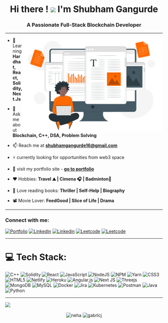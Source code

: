 
<!-- ![git_backgound1](https://user-images.githubusercontent.com/79448312/209321257-fa9617f8-7c79-4075-9939-f6133f119cce.png) -->

<!-- <img align="right" src="https://raw.githubusercontent.com/gabrlcj/gabrlcj/2aa161dfb942e25ec84396721837dfccc98e08f2/Illustration.svg" alt="Illustration" title="Illustration Storyset" width=450/> -->
<h1 align = "center" >Hi there ! <img src="https://user-images.githubusercontent.com/42378118/110234147-e3259600-7f4e-11eb-95be-0c4047144dea.gif" width="40"> I'm Shubham Gangurde</h1>
<h3 align="center">A Passionate Full-Stack Blockchain Developer </h3>

---

 <img align="right" src="https://raw.githubusercontent.com/gabrlcj/gabrlcj/2aa161dfb942e25ec84396721837dfccc98e08f2/Illustration.svg" alt="Illustration" title="Illustration Storyset" width=450/> 

- 🌱 Learning **Hardhat, React, Solidity, Next.Js**

- 💬 Ask me about **Blockchain, C++, DSA, Problem Solving**

- 📫 Reach me at **shubhamgangurde16@gmail.com**

- ⚡ currently looking for opportunities from web3 space

- 📄 visit my portfolio site - [**go to portfolio**](https://shubham1632.github.io/My-portfolio/)
 
- ❤️ Hobbies:  **Travel ⛰️ | Cimena 🎧 | Badminton🏸** 
 
- 📖 Love reading books: **Thriller | Self-Help | Biography**

- 📽️ Movie Lover: **FeedGood | Slice of Life | Drama**

---
<h3 align="left">Connect with me:</h3>
 

<p align="left">
 
<a href="https://shubham1632.github.io/My-portfolio/" target="_blank"><img src="https://img.shields.io/static/v1?label=&message=Portfolio&color=blue&style=for-the-badge&logo=web&logoColor=whitesmoke" alt="Portfolio"></a>
<a href="https://www.linkedin.com/in/ShubhamGangurde/" target="_blank"><img src="https://img.shields.io/static/v1?label=&message=Linkedin&color=0A66C2&style=for-the-badge&logo=linkedin&logoColor=whitesmoke" alt="Linkedin"></a>
<a href="https://auth.geeksforgeeks.org/user/shubhamgangurde16" target="_blank"><img src="https://img.shields.io/static/v1?label=&message=geeksforgeeks&color=23E34F26&style=for-the-badge&logo=GeeksforGeeks&logoColor=whitesmoke" alt="Linkedin"></a> 
<a href="https://leetcode.com/shubham163/" target="_blank"><img src="https://img.shields.io/static/v1?label=&message=Leetcode&color=%23E34F26&style=for-the-badge&logo=Leetcode&logoColor=white" alt="Leetcode"></a>
<a href="https://medium.com/@shubhamgangurde16" target="_blank"><img src="https://img.shields.io/static/v1?label=&message=Medium&color=white&style=for-the-badge&logo=Medium&logoColor=black" alt="Leetcode"></a>

  

</p>

---

# 💻 Tech Stack:
![C++](https://img.shields.io/badge/c++-%2300599C.svg?style=for-the-badge&logo=c%2B%2B&logoColor=white)  ![Solidity](https://img.shields.io/badge/Solidity-%23363636.svg?style=for-the-badge&logo=solidity&logoColor=white) ![React](https://img.shields.io/badge/react-%2320232a.svg?style=for-the-badge&logo=react&logoColor=%2361DAFB) ![JavaScript](https://img.shields.io/badge/javascript-%23323330.svg?style=for-the-badge&logo=javascript&logoColor=%23F7DF1E) ![NodeJS](https://img.shields.io/badge/node.js-6DA55F?style=for-the-badge&logo=node.js&logoColor=white)  ![NPM](https://img.shields.io/badge/NPM-%23000000.svg?style=for-the-badge&logo=npm&logoColor=white) ![Yarn](https://img.shields.io/badge/yarn-%232C8EBB.svg?style=for-the-badge&logo=yarn&logoColor=white) ![CSS3](https://img.shields.io/badge/css3-%231572B6.svg?style=for-the-badge&logo=css3&logoColor=white) ![HTML5](https://img.shields.io/badge/html5-%23E34F26.svg?style=for-the-badge&logo=html5&logoColor=white)  ![Netlify](https://img.shields.io/badge/netlify-%23000000.svg?style=for-the-badge&logo=netlify&logoColor=#00C7B7) ![Heroku](https://img.shields.io/badge/heroku-%23430098.svg?style=for-the-badge&logo=heroku&logoColor=white) ![Angular.js](https://img.shields.io/badge/angular.js-%23E23237.svg?style=for-the-badge&logo=angularjs&logoColor=white) ![Next JS](https://img.shields.io/badge/Next-black?style=for-the-badge&logo=next.js&logoColor=white)   ![Threejs](https://img.shields.io/badge/threejs-black?style=for-the-badge&logo=three.js&logoColor=white)  ![MongoDB](https://img.shields.io/badge/MongoDB-%234ea94b.svg?style=for-the-badge&logo=mongodb&logoColor=white) ![MySQL](https://img.shields.io/badge/mysql-%2300f.svg?style=for-the-badge&logo=mysql&logoColor=white) ![Docker](https://img.shields.io/badge/docker-%230db7ed.svg?style=for-the-badge&logo=docker&logoColor=white) ![Jira](https://img.shields.io/badge/jira-%230A0FFF.svg?style=for-the-badge&logo=jira&logoColor=white) ![Kubernetes](https://img.shields.io/badge/kubernetes-%23326ce5.svg?style=for-the-badge&logo=kubernetes&logoColor=white) ![Postman](https://img.shields.io/badge/Postman-FF6C37?style=for-the-badge&logo=postman&logoColor=white) ![Java](https://img.shields.io/badge/java-%23ED8B00.svg?style=for-the-badge&logo=java&logoColor=white) ![Python](https://img.shields.io/badge/python-3670A0?style=for-the-badge&logo=python&logoColor=ffdd54)



---
[![](https://visitcount.itsvg.in/api?id=Shubham1632&label=Profile%20Views&pretty=true)](https://visitcount.itsvg.in)

<!-- Proudly created with GPRM ( https://gprm.itsvg.in ) -->
<div align="center">
    <img height="155em" src="https://github-readme-stats.vercel.app/api?username=Shubham1632&show_icons=true&theme=slateorange&title_color=FF9058&text_color=fff&icon_color=fff&locale=en&hide_border=true&bg_color=00000F" alt="neha" />
    <img height="155em" src="https://github-readme-stats.vercel.app/api/top-langs?username=Shubham1632&show_icons=true&theme=slateorange&title_color=FF9058&text_color=fff&icon_color=0c0c0c&layout=compact&hide_border=true&bg_color=00000F" alt="gabrlcj" />
</div>

